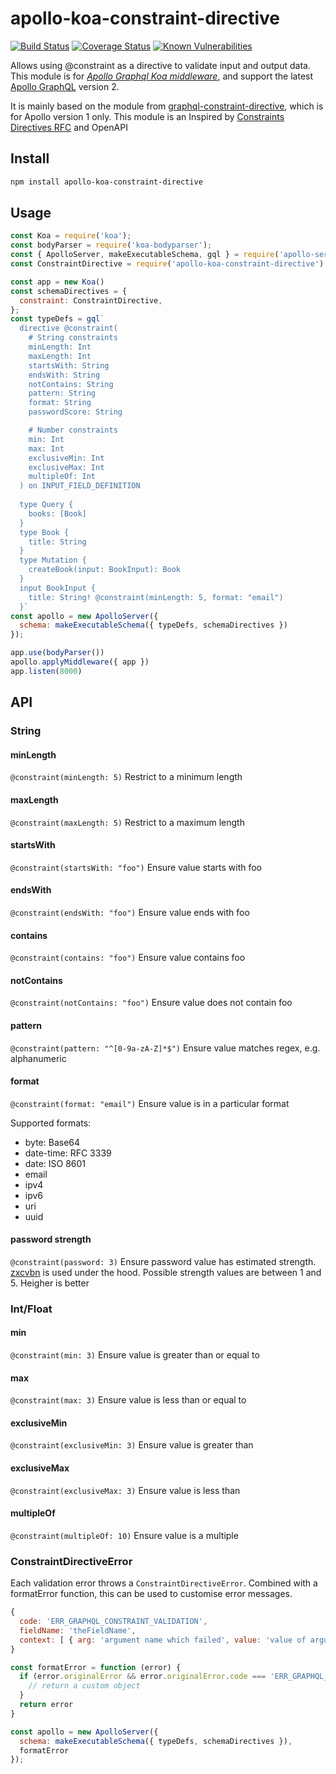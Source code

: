 # apollo-koa-constraint-directive
[![Build Status](https://travis-ci.org/alexanderVu/apollo-koa-constraint-directive.svg?branch=master)](https://travis-ci.org/alexanderVu/apollo-koa-constraint-directive)
[![Coverage Status](https://coveralls.io/repos/github/alexanderVu/apollo-koa-constraint-directive/badge.svg?branch=master)](https://coveralls.io/github/alexanderVu/apollo-koa-constraint-directive?branch=master)
[![Known Vulnerabilities](https://snyk.io/test/github/alexanderVu/apollo-koa-constraint-directive/badge.svg?targetFile=package.json)](https://snyk.io/test/github/alexanderVu/apollo-koa-constraint-directive?targetFile=package.json)

Allows using @constraint as a directive to validate input and output data. This module is for [*Apollo Graphql Koa middleware*](https://www.apollographql.com/docs/apollo-server/integrations/middleware/#gatsby-focus-wrapper), and support the latest [Apollo GraphQL](https://www.apollographql.com/) version 2.

It is mainly based on the module from [graphql-constraint-directive](https://github.com/confuser/graphql-constraint-directive), which is for Apollo version 1 only.
This module is an Inspired by [Constraints Directives RFC](https://github.com/APIs-guru/graphql-constraints-spec) and OpenAPI

## Install

```bash
npm install apollo-koa-constraint-directive
```

## Usage

```js
const Koa = require('koa');
const bodyParser = require('koa-bodyparser');
const { ApolloServer, makeExecutableSchema, gql } = require('apollo-server-koa')
const ConstraintDirective = require('apollo-koa-constraint-directive')

const app = new Koa()
const schemaDirectives = {
  constraint: ConstraintDirective,
};
const typeDefs = gql`
  directive @constraint(
    # String constraints
    minLength: Int
    maxLength: Int
    startsWith: String
    endsWith: String
    notContains: String
    pattern: String
    format: String
    passwordScore: String

    # Number constraints
    min: Int
    max: Int
    exclusiveMin: Int
    exclusiveMax: Int
    multipleOf: Int
  ) on INPUT_FIELD_DEFINITION
  
  type Query {
    books: [Book]
  }
  type Book {
    title: String
  }
  type Mutation {
    createBook(input: BookInput): Book
  }
  input BookInput {
    title: String! @constraint(minLength: 5, format: "email")
  }`
const apollo = new ApolloServer({
  schema: makeExecutableSchema({ typeDefs, schemaDirectives })
});

app.use(bodyParser())
apollo.applyMiddleware({ app })
app.listen(8000)
```

## API

### String

#### minLength

```@constraint(minLength: 5)```
Restrict to a minimum length

#### maxLength

```@constraint(maxLength: 5)```
Restrict to a maximum length

#### startsWith

```@constraint(startsWith: "foo")```
Ensure value starts with foo

#### endsWith

```@constraint(endsWith: "foo")```
Ensure value ends with foo

#### contains

```@constraint(contains: "foo")```
Ensure value contains foo

#### notContains

```@constraint(notContains: "foo")```
Ensure value does not contain foo

#### pattern

```@constraint(pattern: "^[0-9a-zA-Z]*$")```
Ensure value matches regex, e.g. alphanumeric

#### format

```@constraint(format: "email")```
Ensure value is in a particular format

Supported formats:

- byte: Base64
- date-time: RFC 3339
- date: ISO 8601
- email
- ipv4
- ipv6
- uri
- uuid

#### password strength

```@constraint(password: 3)```
Ensure password value has estimated strength. [zxcvbn](https://github.com/dropbox/zxcvbn) is used under the hood. Possible strength values are between 1 and 5. Heigher is better

### Int/Float

#### min

```@constraint(min: 3)```
Ensure value is greater than or equal to

#### max

```@constraint(max: 3)```
Ensure value is less than or equal to

#### exclusiveMin

```@constraint(exclusiveMin: 3)```
Ensure value is greater than

#### exclusiveMax

```@constraint(exclusiveMax: 3)```
Ensure value is less than

#### multipleOf

```@constraint(multipleOf: 10)```
Ensure value is a multiple

### ConstraintDirectiveError

Each validation error throws a `ConstraintDirectiveError`. Combined with a formatError function, this can be used to customise error messages.

```js
{
  code: 'ERR_GRAPHQL_CONSTRAINT_VALIDATION',
  fieldName: 'theFieldName',
  context: [ { arg: 'argument name which failed', value: 'value of argument' } ]
}
```

```js
const formatError = function (error) {
  if (error.originalError && error.originalError.code === 'ERR_GRAPHQL_CONSTRAINT_VALIDATION') {
    // return a custom object
  }
  return error
}

const apollo = new ApolloServer({
  schema: makeExecutableSchema({ typeDefs, schemaDirectives }),
  formatError
});

```
